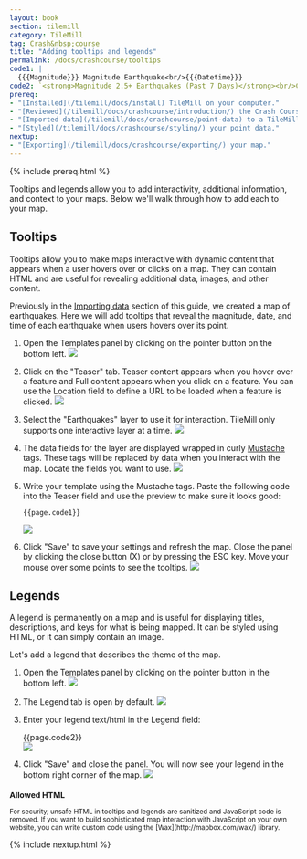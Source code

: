 ```yaml
---
layout: book
section: tilemill
category: TileMill
tag: Crash&nbsp;course
title: "Adding tooltips and legends"
permalink: /docs/crashcourse/tooltips
code1: |
  {{{Magnitude}}} Magnitude Earthquake<br/>{{{Datetime}}}
code2: `<strong>Magnitude 2.5+ Earthquakes (Past 7 Days)</strong><br/>Circle size indicates magnitude of earthquake.`
prereq:
- "[Installed](/tilemill/docs/install) TileMill on your computer."
- "[Reviewed](/tilemill/docs/crashcourse/introduction/) the Crash Course introduction."
- "[Imported data](/tilemill/docs/crashcourse/point-data) to a TileMill project."
- "[Styled](/tilemill/docs/crashcourse/styling/) your point data."
nextup:
- "[Exporting](/tilemill/docs/crashcourse/exporting/) your map."
---
```


{% include prereq.html %}

Tooltips and legends allow you to add interactivity, additional information, and context to your maps. Below we'll walk through how to add each to your map. 

## Tooltips

Tooltips allow you to make maps interactive with dynamic content that appears when a user hovers over or clicks on a map. They can contain HTML and are useful for revealing additional data, images, and other content.

Previously in the [Importing data](/tilemill/docs/crashcourse/point-data) section of this guide, we created a map of earthquakes. Here we will add tooltips that reveal the magnitude, date, and time of each earthquake when users hovers over its point.

1. Open the Templates panel by clicking on the pointer button on the bottom left.
  ![](/tilemill/assets/pages/tooltips-6.png)
2. Click on the "Teaser" tab. Teaser content appears when you hover over a feature and Full content appears when you click on a feature. You can use the Location field to define a URL to be loaded when a feature is clicked.
  ![](/tilemill/assets/pages/tooltips-1.png)
3. Select the "Earthquakes" layer to use it for interaction. TileMill only supports one interactive layer at a time.
  ![](/tilemill/assets/pages/tooltips-2.png)
4. The data fields for the layer are displayed wrapped in curly [Mustache](http://mustache.github.com/) tags. These tags will be replaced by data when you interact with the map. Locate the fields you want to use.
  ![](/tilemill/assets/pages/tooltips-3.png)
5. Write your template using the Mustache tags. Paste the following code into the Teaser field and use the preview to make sure it looks good:

       {{page.code1}}
    ![](/tilemill/assets/pages/tooltips-4.png)
6. Click "Save" to save your settings and refresh the map. Close the panel by clicking the close button (X) or by pressing the ESC key. Move your mouse over some points to see the tooltips.
  ![](/tilemill/assets/pages/tooltips-5.png)

## Legends

A legend is permanently on a map and is useful for displaying titles, descriptions, and keys for what is being mapped. It can be styled using HTML, or it can simply contain an image.

Let's add a legend that describes the theme of the map.

1. Open the Templates panel by clicking on the pointer button in the bottom left.
  ![](/tilemill/assets/pages/tooltips-6.png)
2. The Legend tab is open by default.
  ![](/tilemill/assets/pages/legend-1.png)
3. Enter your legend text/html in the Legend field:

      {{page.code2}}<br>
  ![](/tilemill/assets/pages/legend-2.png)
4. Click "Save" and close the panel. You will now see your legend in the bottom right corner of the map.
  ![](/tilemill/assets/pages/legend-3.png)

<small class='note' markdown='1'>
<h3>Allowed HTML</h3>
For security, unsafe HTML in tooltips and legends are sanitized and JavaScript code is removed. If you want to build sophisticated map interaction with JavaScript on your own website, you can write custom code using the [Wax](http://mapbox.com/wax/) library.
</small>

{% include nextup.html %}
